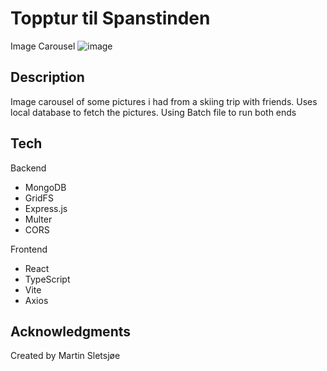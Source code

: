 # Topptur til Spanstinden

Image Carousel
![image](https://github.com/martinsletsjoe/NarvikTur/assets/106916526/11dbf59b-a5f4-4591-a2d9-b153e77f0362)




## Description

Image carousel of some pictures i had from a skiing trip with friends. Uses local database to fetch the pictures. Using Batch file to run both ends

## Tech
Backend
* MongoDB
* GridFS
* Express.js
* Multer
* CORS
  
Frontend
* React
* TypeScript
* Vite
* Axios

## Acknowledgments

Created by Martin Sletsjøe
